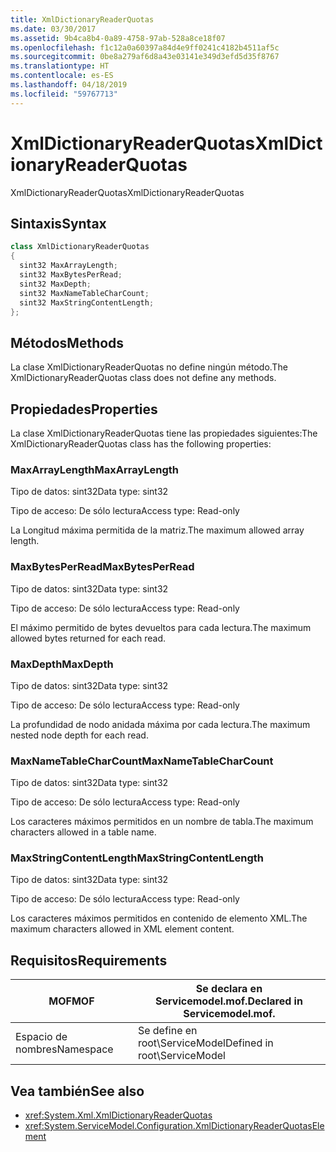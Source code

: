 ```yaml
---
title: XmlDictionaryReaderQuotas
ms.date: 03/30/2017
ms.assetid: 9b4ca8b4-0a89-4758-97ab-528a8ce18f07
ms.openlocfilehash: f1c12a0a60397a84d4e9ff0241c4182b4511af5c
ms.sourcegitcommit: 0be8a279af6d8a43e03141e349d3efd5d35f8767
ms.translationtype: HT
ms.contentlocale: es-ES
ms.lasthandoff: 04/18/2019
ms.locfileid: "59767713"
---
```

# <a name="xmldictionaryreaderquotas"></a><span data-ttu-id="6ca4b-102">XmlDictionaryReaderQuotas</span><span class="sxs-lookup"><span data-stu-id="6ca4b-102">XmlDictionaryReaderQuotas</span></span>
<span data-ttu-id="6ca4b-103">XmlDictionaryReaderQuotas</span><span class="sxs-lookup"><span data-stu-id="6ca4b-103">XmlDictionaryReaderQuotas</span></span>  
  
## <a name="syntax"></a><span data-ttu-id="6ca4b-104">Sintaxis</span><span class="sxs-lookup"><span data-stu-id="6ca4b-104">Syntax</span></span>  
  
```csharp
class XmlDictionaryReaderQuotas  
{  
  sint32 MaxArrayLength;  
  sint32 MaxBytesPerRead;  
  sint32 MaxDepth;  
  sint32 MaxNameTableCharCount;  
  sint32 MaxStringContentLength;  
};  
```  
  
## <a name="methods"></a><span data-ttu-id="6ca4b-105">Métodos</span><span class="sxs-lookup"><span data-stu-id="6ca4b-105">Methods</span></span>  
 <span data-ttu-id="6ca4b-106">La clase XmlDictionaryReaderQuotas no define ningún método.</span><span class="sxs-lookup"><span data-stu-id="6ca4b-106">The XmlDictionaryReaderQuotas class does not define any methods.</span></span>  
  
## <a name="properties"></a><span data-ttu-id="6ca4b-107">Propiedades</span><span class="sxs-lookup"><span data-stu-id="6ca4b-107">Properties</span></span>  
 <span data-ttu-id="6ca4b-108">La clase XmlDictionaryReaderQuotas tiene las propiedades siguientes:</span><span class="sxs-lookup"><span data-stu-id="6ca4b-108">The XmlDictionaryReaderQuotas class has the following properties:</span></span>  
  
### <a name="maxarraylength"></a><span data-ttu-id="6ca4b-109">MaxArrayLength</span><span class="sxs-lookup"><span data-stu-id="6ca4b-109">MaxArrayLength</span></span>  
 <span data-ttu-id="6ca4b-110">Tipo de datos: sint32</span><span class="sxs-lookup"><span data-stu-id="6ca4b-110">Data type: sint32</span></span>  
  
 <span data-ttu-id="6ca4b-111">Tipo de acceso: De sólo lectura</span><span class="sxs-lookup"><span data-stu-id="6ca4b-111">Access type: Read-only</span></span>  
  
 <span data-ttu-id="6ca4b-112">La Longitud máxima permitida de la matriz.</span><span class="sxs-lookup"><span data-stu-id="6ca4b-112">The maximum allowed array length.</span></span>  
  
### <a name="maxbytesperread"></a><span data-ttu-id="6ca4b-113">MaxBytesPerRead</span><span class="sxs-lookup"><span data-stu-id="6ca4b-113">MaxBytesPerRead</span></span>  
 <span data-ttu-id="6ca4b-114">Tipo de datos: sint32</span><span class="sxs-lookup"><span data-stu-id="6ca4b-114">Data type: sint32</span></span>  
  
 <span data-ttu-id="6ca4b-115">Tipo de acceso: De sólo lectura</span><span class="sxs-lookup"><span data-stu-id="6ca4b-115">Access type: Read-only</span></span>  
  
 <span data-ttu-id="6ca4b-116">El máximo permitido de bytes devueltos para cada lectura.</span><span class="sxs-lookup"><span data-stu-id="6ca4b-116">The maximum allowed bytes returned for each read.</span></span>  
  
### <a name="maxdepth"></a><span data-ttu-id="6ca4b-117">MaxDepth</span><span class="sxs-lookup"><span data-stu-id="6ca4b-117">MaxDepth</span></span>  
 <span data-ttu-id="6ca4b-118">Tipo de datos: sint32</span><span class="sxs-lookup"><span data-stu-id="6ca4b-118">Data type: sint32</span></span>  
  
 <span data-ttu-id="6ca4b-119">Tipo de acceso: De sólo lectura</span><span class="sxs-lookup"><span data-stu-id="6ca4b-119">Access type: Read-only</span></span>  
  
 <span data-ttu-id="6ca4b-120">La profundidad de nodo anidada máxima por cada lectura.</span><span class="sxs-lookup"><span data-stu-id="6ca4b-120">The maximum nested node depth for each read.</span></span>  
  
### <a name="maxnametablecharcount"></a><span data-ttu-id="6ca4b-121">MaxNameTableCharCount</span><span class="sxs-lookup"><span data-stu-id="6ca4b-121">MaxNameTableCharCount</span></span>  
 <span data-ttu-id="6ca4b-122">Tipo de datos: sint32</span><span class="sxs-lookup"><span data-stu-id="6ca4b-122">Data type: sint32</span></span>  
  
 <span data-ttu-id="6ca4b-123">Tipo de acceso: De sólo lectura</span><span class="sxs-lookup"><span data-stu-id="6ca4b-123">Access type: Read-only</span></span>  
  
 <span data-ttu-id="6ca4b-124">Los caracteres máximos permitidos en un nombre de tabla.</span><span class="sxs-lookup"><span data-stu-id="6ca4b-124">The maximum characters allowed in a table name.</span></span>  
  
### <a name="maxstringcontentlength"></a><span data-ttu-id="6ca4b-125">MaxStringContentLength</span><span class="sxs-lookup"><span data-stu-id="6ca4b-125">MaxStringContentLength</span></span>  
 <span data-ttu-id="6ca4b-126">Tipo de datos: sint32</span><span class="sxs-lookup"><span data-stu-id="6ca4b-126">Data type: sint32</span></span>  
  
 <span data-ttu-id="6ca4b-127">Tipo de acceso: De sólo lectura</span><span class="sxs-lookup"><span data-stu-id="6ca4b-127">Access type: Read-only</span></span>  
  
 <span data-ttu-id="6ca4b-128">Los caracteres máximos permitidos en contenido de elemento XML.</span><span class="sxs-lookup"><span data-stu-id="6ca4b-128">The maximum characters allowed in XML element content.</span></span>  
  
## <a name="requirements"></a><span data-ttu-id="6ca4b-129">Requisitos</span><span class="sxs-lookup"><span data-stu-id="6ca4b-129">Requirements</span></span>  
  
|<span data-ttu-id="6ca4b-130">MOF</span><span class="sxs-lookup"><span data-stu-id="6ca4b-130">MOF</span></span>|<span data-ttu-id="6ca4b-131">Se declara en Servicemodel.mof.</span><span class="sxs-lookup"><span data-stu-id="6ca4b-131">Declared in Servicemodel.mof.</span></span>|  
|---------|-----------------------------------|  
|<span data-ttu-id="6ca4b-132">Espacio de nombres</span><span class="sxs-lookup"><span data-stu-id="6ca4b-132">Namespace</span></span>|<span data-ttu-id="6ca4b-133">Se define en root\ServiceModel</span><span class="sxs-lookup"><span data-stu-id="6ca4b-133">Defined in root\ServiceModel</span></span>|  
  
## <a name="see-also"></a><span data-ttu-id="6ca4b-134">Vea también</span><span class="sxs-lookup"><span data-stu-id="6ca4b-134">See also</span></span>

- <xref:System.Xml.XmlDictionaryReaderQuotas>
- <xref:System.ServiceModel.Configuration.XmlDictionaryReaderQuotasElement>
